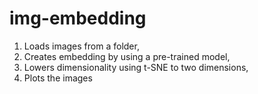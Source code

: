 # img-embedding

1. Loads images from a folder,
1. Creates embedding by using a pre-trained model,
1. Lowers dimensionality using t-SNE to two dimensions,
1. Plots the images
